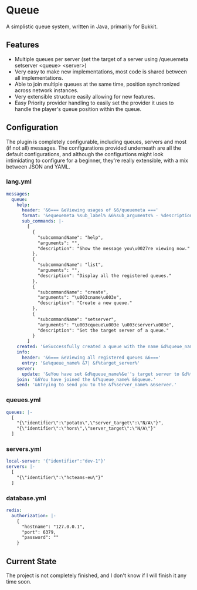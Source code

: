 # Queue
A simplistic queue system, written in Java, primarily for Bukkit.

## Features
* Multiple queues per server (set the target of a server using /queuemeta setserver <queue\> <server\>)
* Very easy to make new implementations, most code is shared between all implementations.
* Able to join multiple queues at the same time, position synchronized across network instances.
* Very extensible structure easily allowing for new features.
* Easy Priority provider handling to easily set the provider it uses to handle the player's queue position within the queue.

## Configuration
The plugin is completely configurable, including queues, servers and most (if not all) messages.
The configurations provided underneath are all the default configurations, and although the configurtions might
look intimidating to configure for a beginner, they're really extensible, with a mix between JSON and YAML.

### lang.yml
```yaml
messages:
  queue:
    help:
      header: '&6=== &eViewing usages of &6/queuemeta ==='
      format: '&equeuemeta %sub_label% &6%sub_arguments% - %description%'
      sub_commands: |-
        [
          {
            "subcommandName": "help",
            "arguments": "",
            "description": "Show the message you\u0027re viewing now."
          },
          {
            "subcommandName": "list",
            "arguments": "",
            "description": "Display all the registered queues."
          },
          {
            "subcommandName": "create",
            "arguments": "\u003cname\u003e",
            "description": "Create a new queue."
          },
          {
            "subcommandName": "setserver",
            "arguments": "\u003cqueue\u003e \u003cserver\u003e",
            "description": "Set the target server of a queue."
          }
        ]
    created: '&eSuccessfully created a queue with the name &d%queue_name%'
    info:
      header: '&6=== &eViewing all registered queues &6==='
      entry: '&e%queue_name% &7| &f%target_server%'
    server:
      update: '&eYou have set &d%queue_name%&e''s target server to &d%target_server%'
    join: '&6You have joined the &f%queue_name% &6queue.'
    send: '&6Trying to send you to the &f%server_name% &6server.'
```

### queues.yml
```yaml
queues: |-
  [
    "{\"identifier\":\"potato\",\"server_target\":\"N/A\"}",
    "{\"identifier\":\"hors\",\"server_target\":\"N/A\"}"
  ]
```

### servers.yml
```yaml
local-server: '{"identifier":"dev-1"}'
servers: |-
  [
    "{\"identifier\":\"hcteams-eu\"}"
  ]
```

### database.yml
```yaml
redis:
  authorization: |-
    {
      "hostname": "127.0.0.1",
      "port": 6379,
      "password": ""
    }
```

## Current State
The project is not completely finished, and I don't know if I will finish it any time soon.